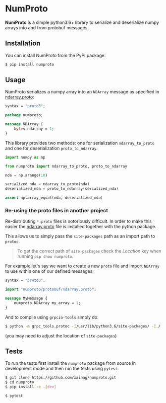 # NumProto

**NumProto** is a simple python3.6+ library to serialize and deserialize numpy
arrays into and from protobuf messages.

## Installation

You can install NumProto from the PyPI package:

```bash
$ pip install numproto
```

## Usage

NumProto serializes a numpy array into an `NDArray` message as specified in
[ndarray.proto](https://github.com/xainag/numproto/blob/master/numproto/protobuf/ndarray.proto):

```proto
syntax = "proto3";

package numproto;

message NDArray {
    bytes ndarray = 1;
}
```

This library provides two methods: one for serialization `ndarray_to_proto` and
one for deserialization `proto_to_ndarray`.

```python
import numpy as np

from numproto import ndarray_to_proto, proto_to_ndarray

nda = np.arange(10)

serialized_nda = ndarray_to_proto(nda)
deserialized_nda = proto_to_ndarray(serialized_nda)

assert np.array_equal(nda, deserialized_nda)
```

### Re-using the proto files in another project

Re-distributing `*.proto` files is notoriously difficult. In order to make this
easier the
[ndarray.proto](https://github.com/xainag/numproto/blob/master/numproto/protobuf/ndarray.proto)
file is installed together with the python package.

This allows us to simply pass the `site-packages` path as an import path to
`protoc`.

> To get the correct path of `site-packages` check the _Location_ key when
> running `pip show numproto`.

For example let's say we want to create a new `proto` file and import `NDArray`
to use within one of our defined messages:

```proto
syntax = "proto3";

import "numproto/protobuf/ndarray.proto";

message MyMessage {
    numproto.NDArray my_array = 1;
}
```

And to compile using `grpcio-tools` simply do:
```bash
$ python -m grpc_tools.protoc -I/usr/lib/python3.6/site-packages/ -I./ --python_out=. --grpc_python_out=. my_proto.proto
```
(you may need to adjust the location of `site-packages`)

## Tests

To run the tests first install the `numproto` package from source in development
mode and then run the tests using `pytest`:

```bash
$ git clone https://github.com/xainag/numproto.git
$ cd numproto
$ pip install -e .[dev]

$ pytest
```
